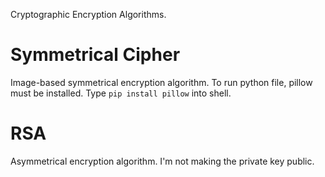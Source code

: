 Cryptographic Encryption Algorithms.

# Symmetrical Cipher
Image-based symmetrical encryption algorithm. To run python file, pillow must be installed. Type ```pip install pillow``` into shell.

# RSA
Asymmetrical encryption algorithm. I'm not making the private key public.
